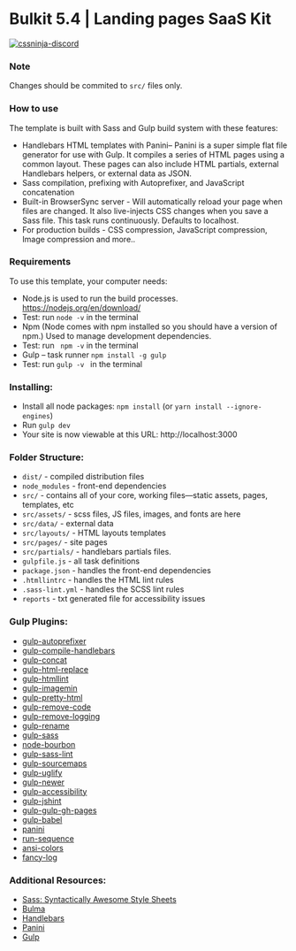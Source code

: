 # Bulkit 5.4 | Landing pages SaaS Kit

[![cssninja-discord](https://img.shields.io/discord/785473098069311510?label=join%20us%20on%20discord&color=6944EC)](https://discord.cssninja.io/)

### Note

Changes should be commited to `src/` files only.

### How to use

The template is built with Sass and Gulp build system with these features:

- Handlebars HTML templates with Panini– Panini is a super simple flat file generator for use with Gulp. It compiles a series of HTML pages using a common layout. These pages can also include HTML partials, external Handlebars helpers, or external data as JSON.
- Sass compilation, prefixing with Autoprefixer, and JavaScript concatenation
- Built-in BrowserSync server - Will automatically reload your page when files are changed. It also live-injects CSS changes when you save a Sass file. This task runs continuously. Defaults to localhost.
- For production builds - CSS compression, JavaScript compression, Image compression and more..

### Requirements

To use this template, your computer needs:

- Node.js is used to run the build processes. https://nodejs.org/en/download/
- Test: run `node -v` in the terminal
- Npm (Node comes with npm installed so you should have a version of npm.) Used to manage development dependencies.
- Test: run ` npm -v` in the terminal
- Gulp – task runner
  `npm install -g gulp`
- Test: run `gulp -v ` in the terminal

### Installing:

- Install all node packages: `npm install` (or `yarn install --ignore-engines`)
- Run `gulp dev`
- Your site is now viewable at this URL: http://localhost:3000

### Folder Structure:

- `dist/` - compiled distribution files
- `node_modules` - front-end dependencies
- `src/` - contains all of your core, working files—static assets, pages, templates, etc
- `src/assets/` - scss files, JS files, images, and fonts are here
- `src/data/` - external data
- `src/layouts/` - HTML layouts templates
- `src/pages/` - site pages
- `src/partials/` - handlebars partials files.
- `gulpfile.js` - all task definitions
- `package.json` - handles the front-end dependencies
- `.htmllintrc` - handles the HTML lint rules
- `.sass-lint.yml` - handles the SCSS lint rules
- `reports` - txt generated file for accessibility issues

### Gulp Plugins:

- [gulp-autoprefixer](https://www.npmjs.com/package/gulp-autoprefixer)
- [gulp-compile-handlebars](https://www.npmjs.com/package/gulp-compile-handlebars)
- [gulp-concat](https://www.npmjs.com/package/gulp-concat)
- [gulp-html-replace](https://www.npmjs.com/package/gulp-html-replace)
- [gulp-htmllint](https://www.npmjs.com/package/gulp-htmllint)
- [gulp-imagemin](https://www.npmjs.com/package/gulp-imagemin)
- [gulp-pretty-html](https://www.npmjs.com/package/gulp-pretty-html)
- [gulp-remove-code](https://www.npmjs.com/package/gulp-remove-code)
- [gulp-remove-logging](https://www.npmjs.com/package/gulp-remove-logging)
- [gulp-rename](https://www.npmjs.com/package/gulp-rename)
- [gulp-sass](https://www.npmjs.com/package/gulp-sass)
- [node-bourbon](https://www.npmjs.com/package/node-bourbon)
- [gulp-sass-lint](https://www.npmjs.com/package/gulp-sass-lint)
- [gulp-sourcemaps](https://www.npmjs.com/package/gulp-sourcemaps)
- [gulp-uglify](https://www.npmjs.com/package/gulp-uglify)
- [gulp-newer](https://www.npmjs.com/package/gulp-newer)
- [gulp-accessibility](https://www.npmjs.com/package/gulp-accessibility)
- [gulp-jshint](https://www.npmjs.com/package/gulp-jshint)
- [gulp-gulp-gh-pages](https://www.npmjs.com/package/gulp-gh-pages)
- [gulp-babel](https://www.npmjs.com/package/gulp-babel)
- [panini](https://www.npmjs.com/package/panini)
- [run-sequence](https://www.npmjs.com/package/run-sequence)
- [ansi-colors](https://www.npmjs.com/package/ansi-colors)
- [fancy-log](https://www.npmjs.com/package/fancy)

### Additional Resources:

- [Sass: Syntactically Awesome Style Sheets](http://sass-lang.com/)
- [Bulma](https://bulma.io/)
- [Handlebars](http://handlebarsjs.com/)
- [Panini](https://github.com/zurb/panini)
- [Gulp](https://gulpjs.org/getting-started)
